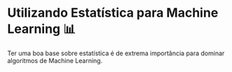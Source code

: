 # Utilizando Estatística para Machine Learning 📊

Ter uma boa base sobre estatística é de extrema importância para dominar algoritmos de Machine Learning.
